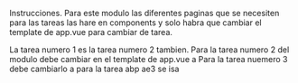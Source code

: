 
Instrucciones.
Para este modulo las diferentes paginas que se necesiten para las tareas
las hare en components y solo habra que cambiar el template de app.vue
para cambiar de tarea. 

La tarea numero 1 es la tarea numero 2 tambien.
Para la tarea numero 2 del modulo debe cambiar en el template de app.vue a <Userlist />
Para la tarea nuemero 3 debe cambiarlo a <Characters />
para la tarea abp ae3 se isa <Seleccion />

